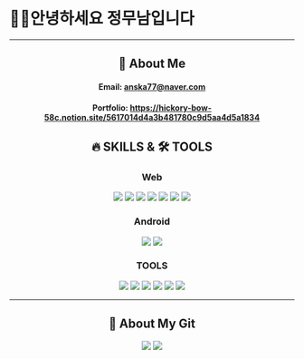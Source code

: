 # 🙋‍♂️안녕하세요 정무남입니다

<hr>

<div align='center'>

## 🧐 About Me
#### Email: anska77@naver.com
#### Portfolio: https://hickory-bow-58c.notion.site/5617014d4a3b481780c9d5aa4d5a1834

## 🔥 SKILLS & 🛠 TOOLS

### Web
<img src="https://img.shields.io/badge/-Python-3776AB?style=flat&logo=Python&logoColor=white"/> <img src="https://img.shields.io/badge/-Django-092E20?style=flat&logo=Django&logoColor=white"/> <img src="https://img.shields.io/badge/-HTML-E34F26?style=flat&logo=HTML5&logoColor=white"/> <img src="https://img.shields.io/badge/-CSS-1572B6?style=flat&logo=CSS3&logoColor=white"/> <img src="https://img.shields.io/badge/-JavaScript-F7DF1E?style=flat&logo=JavaScript&logoColor=white"/> <img src="https://img.shields.io/badge/-Vue.js-4FC08D?style=flat&logo=Vue.js&logoColor=white"/> <img src="https://img.shields.io/badge/-React.js-61DAFB?style=flat&logo=React&logoColor=white"/>

### Android
<img src="https://img.shields.io/badge/-kotlin-7F52FF?style=flat&logo=kotlin&logoColor=white"/> <img src="https://img.shields.io/badge/-Android Studio-3DDC84?style=flat&logo=Android Studio&logoColor=white"/> 


### TOOLS
<img src="https://img.shields.io/badge/-Jira-0052CC?style=flat&logo=Jira&logoColor=white"/>  <img src="https://img.shields.io/badge/-GitLab-FC6D26?style=flat&logo=GitLab&logoColor=white"/> <img src="https://img.shields.io/badge/-GitHub-181717?style=flat&logo=GitHub&logoColor=white"/> <img src="https://img.shields.io/badge/-Notion-000000?style=flat&logo=Notion&logoColor=white"/>  <img src="https://img.shields.io/badge/-Figma-F24E1E?style=flat&logo=Figma&logoColor=white"/>
 <img src="https://img.shields.io/badge/-VScode-007ACC?style=flat&logo=visualstudiocode&logoColor=white"/>

<hr>

## 📜 About My Git
<img src="https://github-readme-stats.vercel.app/api/top-langs/?username=moooonam&layout=compact&theme=tokyonight"> 	<img src="https://github-readme-stats.vercel.app/api?username=moooonam&show_icons=true&theme=tokyonight">
</div>